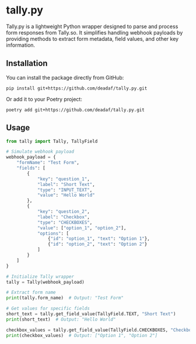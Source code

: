 # tally.py

Tally.py is a lightweight Python wrapper designed to parse and process form responses from Tally.so. It simplifies handling webhook payloads by providing methods to extract form metadata, field values, and other key information.

## Installation

You can install the package directly from GitHub:

```
pip install git+https://github.com/deadaf/tally.py.git
```

Or add it to your Poetry project:
```
poetry add git+https://github.com/deadaf/tally.py.git
```

## Usage

```py
from tally import Tally, TallyField

# Simulate webhook payload
webhook_payload = {
    "formName": "Test Form",
    "fields": [
        {
            "key": "question_1",
            "label": "Short Text",
            "type": "INPUT_TEXT",
            "value": "Hello World"
        },
        {
            "key": "question_2",
            "label": "Checkbox",
            "type": "CHECKBOXES",
            "value": ["option_1", "option_2"],
            "options": [
                {"id": "option_1", "text": "Option 1"},
                {"id": "option_2", "text": "Option 2"}
            ]
        }
    ]
}

# Initialize Tally wrapper
tally = Tally(webhook_payload)

# Extract form name
print(tally.form_name)  # Output: "Test Form"

# Get values for specific fields
short_text = tally.get_field_value(TallyField.TEXT, "Short Text")
print(short_text)  # Output: "Hello World"

checkbox_values = tally.get_field_value(TallyField.CHECKBOXES, "Checkbox")
print(checkbox_values)  # Output: ["Option 1", "Option 2"]
```
